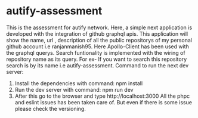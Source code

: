 # autify-assessment
This is the assessment for autify network. 
Here, a simple next application is developed with the integration of github graphql apis. 
This application will show the name, url , description of all the public repositorys of my personal github account i.e ranjanmanish95. 
Here Apollo-Client has been used with the graphql querys. Search funtionality is implemented with the wiring of repository name as its query. 
For ex- If you want to search this repository search is by its name i.e autify-assessment.
Command to run the next dev server: 
 1. Install the dependencies with command: npm install
 2. Run the dev server with command: npm run dev
 3. After this go to the browser and type http://localhost:3000
All the phpc and eslint issues has been taken care of. But even if there is some issue please check the versioning.
